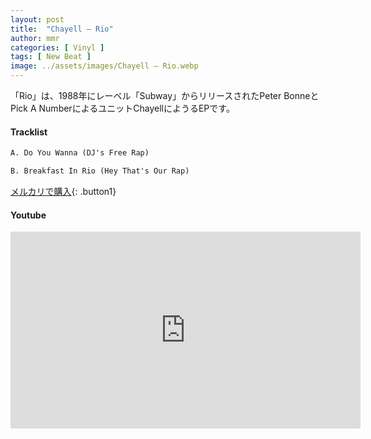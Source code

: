```yaml
---
layout: post
title:  "Chayell – Rio"
author: mmr
categories: [ Vinyl ]
tags: [ New Beat ]
image: ../assets/images/Chayell – Rio.webp
---
```


「Rio」は、1988年にレーベル「Subway」からリリースされたPeter BonneとPick A NumberによるユニットChayellにようるEPです。

#### Tracklist
```md
A. Do You Wanna (DJ's Free Rap)

B. Breakfast In Rio (Hey That's Our Rap)
```

[メルカリで購入](https://jp.mercari.com/item/m59298889139?afid=6142608987){: .button1}

#### Youtube
<iframe width="560" height="315" src="https://www.youtube.com/embed/JqVwW_P9ibk?si=s3525SWFzOWN7Iib" title="YouTube video player" frameborder="0" allow="accelerometer; autoplay; clipboard-write; encrypted-media; gyroscope; picture-in-picture; web-share" referrerpolicy="strict-origin-when-cross-origin" allowfullscreen></iframe>
